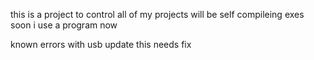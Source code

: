 this is a project to control all of my projects will be self compileing exes soon i use a program now


known errors with usb update this needs fix
